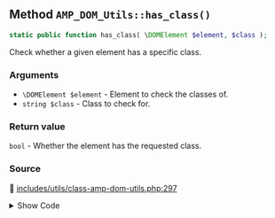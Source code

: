 ## Method `AMP_DOM_Utils::has_class()`

```php
static public function has_class( \DOMElement $element, $class );
```

Check whether a given element has a specific class.

### Arguments

* `\DOMElement $element` - Element to check the classes of.
* `string $class` - Class to check for.

### Return value

`bool` - Whether the element has the requested class.

### Source

:link: [includes/utils/class-amp-dom-utils.php:297](/includes/utils/class-amp-dom-utils.php#L297-L305)

<details>
<summary>Show Code</summary>

```php
public static function has_class( DOMElement $element, $class ) {
	if ( ! $element->hasAttribute( 'class' ) ) {
		return false;
	}
	$classes = $element->getAttribute( 'class' );
	return in_array( $class, preg_split( '/\s/', $classes ), true );
}
```

</details>
